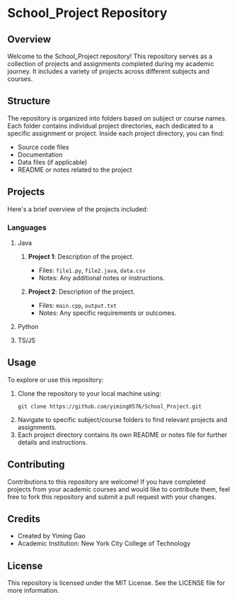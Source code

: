# School_Project Repository

## Overview

Welcome to the School_Project repository! This repository serves as a collection of projects and assignments completed during my academic journey. It includes a variety of projects across different subjects and courses.

## Structure

The repository is organized into folders based on subject or course names. Each folder contains individual project directories, each dedicated to a specific assignment or project. Inside each project directory, you can find:

- Source code files
- Documentation
- Data files (if applicable)
- README or notes related to the project

## Projects

Here's a brief overview of the projects included:

### Languages

1. Java

   1. **Project 1**: Description of the project.

      - Files: `file1.py`, `file2.java`, `data.csv`
      - Notes: Any additional notes or instructions.
   2. **Project 2**: Description of the project.

      - Files: `main.cpp`, `output.txt`
      - Notes: Any specific requirements or outcomes.
2. Python
3. TS/JS

## Usage

To explore or use this repository:

1. Clone the repository to your local machine using:
   ```
   git clone https://github.com/yiming0576/School_Project.git
   ```
2. Navigate to specific subject/course folders to find relevant projects and assignments.
3. Each project directory contains its own README or notes file for further details and instructions.

## Contributing

Contributions to this repository are welcome! If you have completed projects from your academic courses and would like to contribute them, feel free to fork this repository and submit a pull request with your changes.

## Credits

- Created by Yiming Gao
- Academic Institution: New York City College of Technology

## License

This repository is licensed under the MIT License. See the LICENSE file for more information.

